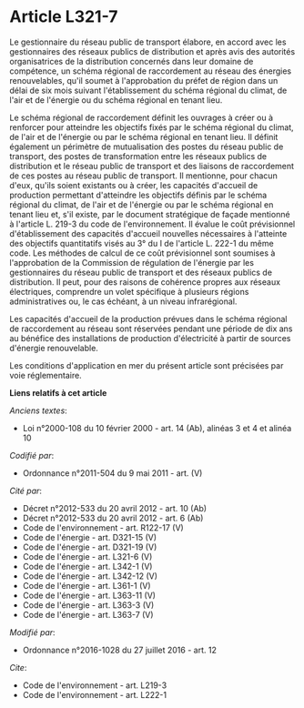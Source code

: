 # Article L321-7

Le gestionnaire du réseau public de transport élabore, en accord avec les gestionnaires des réseaux publics de distribution
et après avis des autorités organisatrices de la distribution concernés dans leur domaine de compétence, un schéma régional
de raccordement au réseau des énergies renouvelables, qu'il soumet à l'approbation du préfet de région dans un délai de six
mois suivant l'établissement du schéma régional du climat, de l'air et de l'énergie ou du schéma régional en tenant lieu. 

Le schéma régional de raccordement définit les ouvrages à créer ou à renforcer pour atteindre les objectifs fixés par le
schéma régional du climat, de l'air et de l'énergie ou par le schéma régional en tenant lieu. Il définit également un
périmètre de mutualisation des postes du réseau public de transport, des postes de transformation entre les réseaux publics
de distribution et le réseau public de transport et des liaisons de raccordement de ces postes au réseau public de transport.
Il mentionne, pour chacun d'eux, qu'ils soient existants ou à créer, les capacités d'accueil de production permettant
d'atteindre les objectifs définis par le schéma régional du climat, de l'air et de l'énergie ou par le schéma régional en
tenant lieu et, s'il existe, par le document stratégique de façade mentionné à l'article L. 219-3 du code de l'environnement.
Il évalue le coût prévisionnel d'établissement des capacités d'accueil nouvelles nécessaires à l'atteinte des objectifs
quantitatifs visés au 3° du I de l'article L. 222-1 du même code. Les méthodes de calcul de ce coût prévisionnel sont
soumises à l'approbation de la Commission de régulation de l'énergie par les gestionnaires du réseau public de transport et
des réseaux publics de distribution. Il peut, pour des raisons de cohérence propres aux réseaux électriques, comprendre un
volet spécifique à plusieurs régions administratives ou, le cas échéant, à un niveau infrarégional.

Les capacités d'accueil de la production prévues dans le schéma régional de raccordement au réseau sont réservées pendant une
période de dix ans au bénéfice des installations de production d'électricité à partir de sources d'énergie renouvelable. 

Les conditions d'application en mer du présent article sont précisées par voie réglementaire.

**Liens relatifs à cet article**

_Anciens textes_:

  - Loi n°2000-108 du 10 février 2000 - art. 14 (Ab), alinéas 3 et 4 et alinéa 10

_Codifié par_:

  - Ordonnance n°2011-504 du 9 mai 2011 - art. (V)

_Cité par_:

  - Décret n°2012-533 du 20 avril 2012 - art. 10 (Ab)
  - Décret n°2012-533 du 20 avril 2012 - art. 6 (Ab)
  - Code de l'environnement - art. R122-17 (V)
  - Code de l'énergie - art. D321-15 (V)
  - Code de l'énergie - art. D321-19 (V)
  - Code de l'énergie - art. L321-6 (V)
  - Code de l'énergie - art. L342-1 (V)
  - Code de l'énergie - art. L342-12 (V)
  - Code de l'énergie - art. L361-1 (V)
  - Code de l'énergie - art. L363-11 (V)
  - Code de l'énergie - art. L363-3 (V)
  - Code de l'énergie - art. L363-7 (V)

_Modifié par_:

  - Ordonnance n°2016-1028 du 27 juillet 2016 - art. 12

_Cite_:

  - Code de l'environnement - art. L219-3
  - Code de l'environnement - art. L222-1
